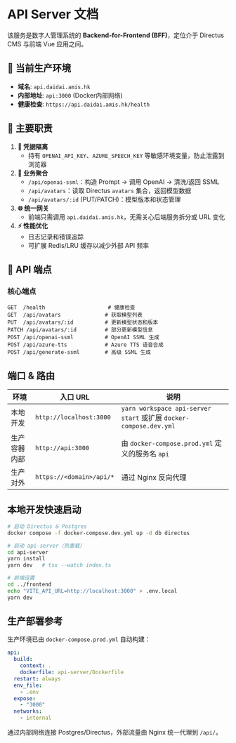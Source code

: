 # API Server 文档

该服务是数字人管理系统的 **Backend-for-Frontend (BFF)**，定位介于 Directus CMS 与前端 Vue 应用之间。

## 📍 **当前生产环境**

- **域名**: `api.daidai.amis.hk`
- **内部地址**: `api:3000` (Docker内部网络)
- **健康检查**: `https://api.daidai.amis.hk/health`

## 🎯 **主要职责**

1. **🔐 凭据隔离**
   - 持有 `OPENAI_API_KEY`、`AZURE_SPEECH_KEY` 等敏感环境变量，防止泄露到浏览器
2. **🔄 业务聚合**
   - `/api/openai-ssml`：构造 Prompt → 调用 OpenAI → 清洗/返回 SSML
   - `/api/avatars`：读取 Directus `avatars` 集合，返回模型数据
   - `/api/avatars/:id` (PUT/PATCH)：模型版本和状态管理
3. **🌐 统一网关**
   - 前端只需调用 `api.daidai.amis.hk`，无需关心后端服务拆分或 URL 变化
4. **⚡ 性能优化**
   - 日志记录和错误追踪
   - 可扩展 Redis/LRU 缓存以减少外部 API 频率

## 🔌 **API 端点**

### **核心端点**
```
GET  /health                    # 健康检查
GET  /api/avatars              # 获取模型列表
PUT  /api/avatars/:id          # 更新模型状态和版本  
PATCH /api/avatars/:id         # 部分更新模型信息
POST /api/openai-ssml          # OpenAI SSML 生成
POST /api/azure-tts            # Azure TTS 语音合成
POST /api/generate-ssml        # 高级 SSML 生成
```

## 端口 & 路由

| 环境          | 入口 URL                    | 说明                     |
|---------------|-----------------------------|--------------------------|
| 本地开发       | `http://localhost:3000`      | `yarn workspace api-server start` 或扩展 `docker-compose.dev.yml` |
| 生产容器内部   | `http://api:3000`            | 由 `docker-compose.prod.yml` 定义的服务名 `api` |
| 生产对外       | `https://<domain>/api/*`     | 通过 Nginx 反向代理      |

## 本地开发快速启动

```bash
# 启动 Directus & Postgres
docker compose -f docker-compose.dev.yml up -d db directus

# 启动 api-server（热重载）
cd api-server
yarn install
yarn dev   # tsx --watch index.ts

# 前端设置
cd ../frontend
echo "VITE_API_URL=http://localhost:3000" > .env.local
yarn dev
```

## 生产部署参考

生产环境已由 `docker-compose.prod.yml` 自动构建：

```yaml
api:
  build:
    context: .
    dockerfile: api-server/Dockerfile
  restart: always
  env_file:
    - .env
  expose:
    - "3000"
  networks:
    - internal
```

通过内部网络连接 Postgres/Directus，外部流量由 Nginx 统一代理到 `/api/`。 
